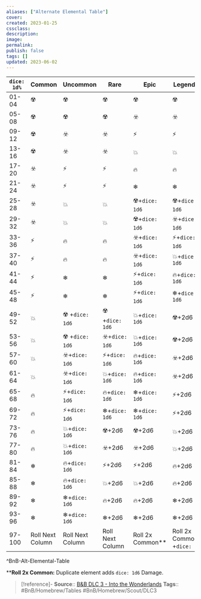 ```yaml
---
aliases: ["Alternate Elemental Table"]
cover: 
created: 2023-01-25
cssclass: 
description: 
image: 
permalink: 
publish: false
tags: []
updated: 2023-06-02
---
```


| `dice: 1d%`     | Common           | Uncommon         | Rare             | Epic             | Legendary             |
| ------ | ---------------- | ---------------- | ---------------- | ---------------- | --------------------- |
| 01-04  | ☢️               | ☢️               | ☢️               | ☢️               | ☢️                    |
| 05-08  | ☢️               | ☢️               | ☢️               | ☣️               | ☣️                    |
| 09-12  | ☢️               | ☣️               | ☣️               | ⚡               | ⚡                    |
| 13-16  | ☢️               | ☣️               | ☣️               | 💥               | 💥                    |
| 17-20  | ☣️               | ⚡               | ⚡               | 🔥               | 🔥                    |
| 21-24  | ☣️               | ⚡               | ⚡               | ❄                | ❄                     |
| 25-28  | ☣️               | 💥               | 💥               | ☢️+`dice: 1d6`           | ☢️+`dice: 1d6`                |
| 29-32  | ☣️               | 💥               | 💥               | ☢️+`dice: 1d6`           | ☣️+`dice: 1d6`                |
| 33-36  | ⚡               | 🔥               | 🔥               | ☣️+`dice: 1d6`           | ⚡+`dice: 1d6`                |
| 37-40  | ⚡               | 🔥               | 🔥               | ☣️+`dice: 1d6`           | 💥+`dice: 1d6`                |
| 41-44  | ⚡               | ❄                | ❄                | ⚡+`dice: 1d6`           | 🔥+`dice: 1d6`                |
| 45-48  | ⚡               | ❄                | ❄                | ⚡+`dice: 1d6`           | ❄+`dice: 1d6`                 |
| 49-52  | 💥               | ☢️ +`dice: 1d6`          | ☢️ +`dice: 1d6`          | 💥+`dice: 1d6`           | ☢️+2d6                |
| 53-56  | 💥               | ☢️ +`dice: 1d6`          | ☣️+`dice: 1d6`           | 💥+`dice: 1d6`           | ☢️+2d6                |
| 57-60  | 💥               | ☣️+`dice: 1d6`           | ⚡+`dice: 1d6`           | 🔥+`dice: 1d6`           | ☣️+2d6                |
| 61-64  | 💥               | ☣️+`dice: 1d6`           | 💥+`dice: 1d6`           | 🔥+`dice: 1d6`           | ☣️+2d6                |
| 65-68  | 🔥               | ⚡+`dice: 1d6`           | 🔥+`dice: 1d6`           | ❄+`dice: 1d6`            | ⚡+2d6                |
| 69-72  | 🔥               | ⚡+`dice: 1d6`           | ❄+`dice: 1d6`            | ❄+`dice: 1d6`            | ⚡+2d6                |
| 73-76  | 🔥               | 💥+`dice: 1d6`           | ☢️+2d6           | ☢️+2d6           | 💥+2d6                |
| 77-80  | 🔥               | 💥+`dice: 1d6`           | ☣️+2d6           | ☣️+2d6           | 💥+2d6                |
| 81-84  | ❄                | 🔥+`dice: 1d6`           | ⚡+2d6           | ⚡+2d6           | 🔥+2d6                |
| 85-88  | ❄                | 🔥+`dice: 1d6`           | 💥+2d6           | 💥+2d6           | 🔥+2d6                |
| 89-92  | ❄                | ❄+`dice: 1d6`            | 🔥+2d6           | 🔥+2d6           | ❄+2d6                 |
| 93-96  | ❄                | ❄+`dice: 1d6`            | ❄+2d6            | ❄+2d6            | ❄+2d6                 |
| 97-100 | Roll Next Column | Roll Next Column | Roll Next Column | Roll 2x Common** | Roll 2x Common** +`dice: 1d6` |
^BnB-Alt-Elemental-Table

\*\***Roll 2x Common:** Duplicate element adds `dice: 1d6` Damage.

> [!reference]-
> **Source**:: [B&B DLC 3 - Into the Wonderlands](https://docs.google.com/document/d/1MLOgrWwcLNTnP9PuXrKiLImy7SUh4hXO8arVUAlmdp0/edit)
> **Tags**:: #BnB/Homebrew/Tables #BnB/Homebrew/Scout/DLC3 

